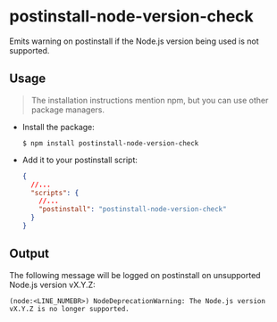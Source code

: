 # postinstall-node-version-check

Emits warning on postinstall if the Node.js version being used is not supported.

## Usage

> The installation instructions mention npm, but you can use other package managers.

- Install the package:
  ```console
  $ npm install postinstall-node-version-check
  ```
- Add it to your postinstall script:
  ```json
  {
    //...
    "scripts": {
      //...
      "postinstall": "postinstall-node-version-check"
    }
  }
  ```

## Output

The following message will be logged on postinstall on unsupported Node.js version vX.Y.Z:

```console
(node:<LINE_NUMEBR>) NodeDeprecationWarning: The Node.js version vX.Y.Z is no longer supported.
```
